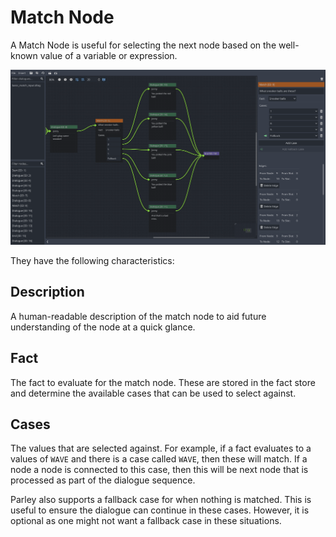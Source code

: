 # Match Node

A Match Node is useful for selecting the next node based on the well-known value
of a variable or expression.

![match-node](./images/match/match_node.png)

They have the following characteristics:

## Description

A human-readable description of the match node to aid future understanding of
the node at a quick glance.

## Fact

The fact to evaluate for the match node. These are stored in the fact store and
determine the available cases that can be used to select against.

## Cases

The values that are selected against. For example, if a fact evaluates to a
values of `WAVE` and there is a case called `WAVE`, then these will match. If a
node a node is connected to this case, then this will be next node that is
processed as part of the dialogue sequence.

Parley also supports a fallback case for when nothing is matched. This is useful
to ensure the dialogue can continue in these cases. However, it is optional as
one might not want a fallback case in these situations.
